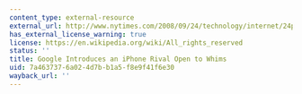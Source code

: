 ```yaml
---
content_type: external-resource
external_url: http://www.nytimes.com/2008/09/24/technology/internet/24phone.html?scp=1&sq=an%20iphone%20rival%20open%20to%20whims&st=cse
has_external_license_warning: true
license: https://en.wikipedia.org/wiki/All_rights_reserved
status: ''
title: Google Introduces an iPhone Rival Open to Whims
uid: 7a463737-6a02-4d7b-b1a5-f8e9f41f6e30
wayback_url: ''
---
```

